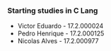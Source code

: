 ### Starting studies in C Lang

- Victor Eduardo - 17.2.000024
- Pedro Henrique - 17.2.000125
- Nicolas Alves  - 17.2.000977
